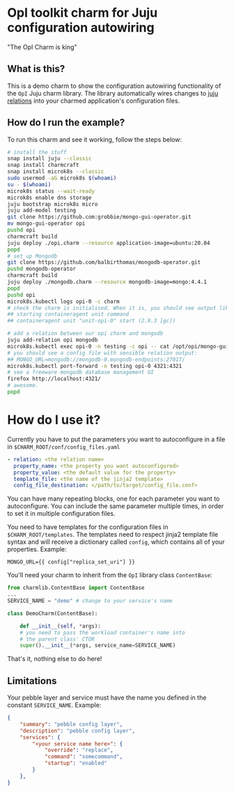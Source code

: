 # OpI toolkit charm for Juju configuration autowiring

"The OpI Charm is king"

## What is this?
This is a demo charm to show the configuration autowiring functionality of the `OpI` Juju charm library. The library automatically wires changes to [juju relations](https://juju.is/docs/sdk/relations) into your charmed application's configuration files.

## How do I run the example?
To run this charm and see it working, follow the steps below:

```sh
# install the stuff
snap install juju --classic
snap install charmcraft
snap install microk8s --classic
sudo usermod -aG microk8s $(whoami)
su - $(whoami)
microk8s status --wait-ready
microk8s enable dns storage
juju bootstrap microk8s micro
juju add-model testing
git clone https://github.com:grobbie/mongo-gui-operator.git
mv mongo-gui-operator opi
pushd opi
charmcraft build
juju deploy ./opi.charm --resource application-image=ubuntu:20.04
popd
# set up Mongodb
git clone https://github.com/balbirthomas/mongodb-operator.git
pushd mongodb-operator
charmcraft build
juju deploy ./mongodb.charm --resource mongodb-image=mongo:4.4.1
popd
pushd opi
microk8s.kubectl logs opi-0 -c charm
# check the charm is initialised. When it is, you should see output like:
## starting containeragent unit command
## containeragent unit "unit-opi-0" start (2.9.3 [gc])

# add a relation between our opi charm and mongodb
juju add-relation opi mongodb
microk8s.kubectl exec opi-0 -n testing -c opi -- cat /opt/opi/mongo-gui.sh
# you should see a config file with sensible relation output:
## MONGO_URL=mongodb://mongodb-0.mongodb-endpoints:27017/
microk8s.kubectl port-forward -n testing opi-0 4321:4321
# see a freeware mongodb database management UI
firefox http://localhost:4321/
# awesome.
popd
```

# How do I use it?
Currently you have to put the parameters you want to autoconfigure in a file in `$CHARM_ROOT/conf/config_files.yaml`

```yaml
- relation: <the relation name>
  property_name: <the property you want autoconfigured>
  property_value: <the default value for the property>
  template_file: <the name of the jinja2 template>
  config_file_destination: </path/to/target/config_file.conf>
```

You can have many repeating blocks, one for each parameter you want to autoconfigure. You can include the same parameter multiple times, in order to set it in multiple configuration files.

You need to have templates for the configuration files in `$CHARM_ROOT/templates`. The templates need to respect jinja2 template file syntax and will receive a dictionary called `config`, which contains all of your properties. Example:

```jinja
MONGO_URL={{ config["replica_set_uri"] }}
```

You'll need your charm to inherit from the `OpI` library class `ContentBase`:

```python
from charmlib.ContentBase import ContentBase
...
SERVICE_NAME = "demo" # change to your service's name

class DemoCharm(ContentBase):

	def __init__(self, *args):
    # you need to pass the workload container's name into
    # the parent class' CTOR
    super().__init__(*args, service_name=SERVICE_NAME)
```
That's it, nothing else to do here!

## Limitations

Your pebble layer and service must have the name you defined in the constant `SERVICE_NAME`. Example:

```json
{
    "summary": "pebble config layer",
    "description": "pebble config layer",
    "services": {
        "<your service name here>": {
            "override": "replace",
            "command": "somecommand",
            "startup": "enabled"
        }
    },
}
```
